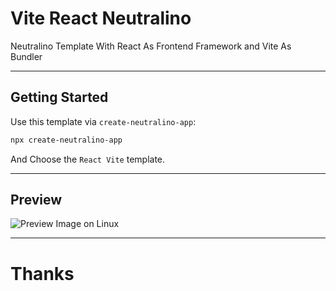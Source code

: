 # Vite React Neutralino
Neutralino Template With React As Frontend Framework and Vite As Bundler

---

## Getting Started

Use this template via `create-neutralino-app`:

```bash
npx create-neutralino-app
```

And Choose the `React Vite` template.

---

## Preview

![Preview Image on Linux](https://user-images.githubusercontent.com/75035219/157670366-038b0ac0-353e-4a9e-87c2-ffa0ce05e32a.png)

---
# Thanks
